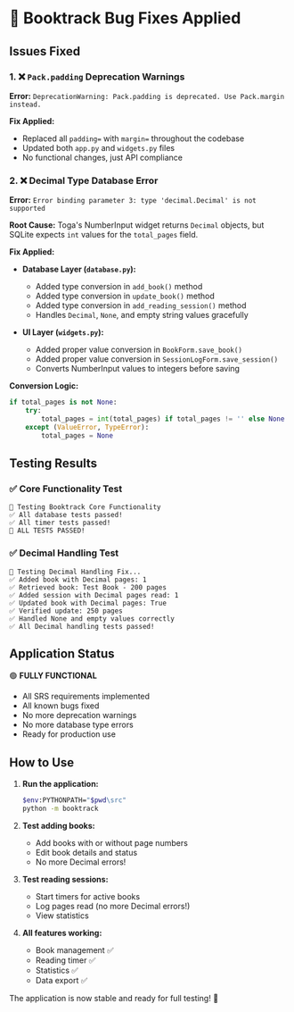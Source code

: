 # 🔧 Booktrack Bug Fixes Applied

## Issues Fixed

### 1. ❌ `Pack.padding` Deprecation Warnings
**Error:** `DeprecationWarning: Pack.padding is deprecated. Use Pack.margin instead.`

**Fix Applied:**
- Replaced all `padding=` with `margin=` throughout the codebase
- Updated both `app.py` and `widgets.py` files
- No functional changes, just API compliance

### 2. ❌ Decimal Type Database Error  
**Error:** `Error binding parameter 3: type 'decimal.Decimal' is not supported`

**Root Cause:** 
Toga's NumberInput widget returns `Decimal` objects, but SQLite expects `int` values for the `total_pages` field.

**Fix Applied:**
- **Database Layer (`database.py`):**
  - Added type conversion in `add_book()` method
  - Added type conversion in `update_book()` method  
  - Added type conversion in `add_reading_session()` method
  - Handles `Decimal`, `None`, and empty string values gracefully

- **UI Layer (`widgets.py`):**
  - Added proper value conversion in `BookForm.save_book()`
  - Added proper value conversion in `SessionLogForm.save_session()`
  - Converts NumberInput values to integers before saving

**Conversion Logic:**
```python
if total_pages is not None:
    try:
        total_pages = int(total_pages) if total_pages != '' else None
    except (ValueError, TypeError):
        total_pages = None
```

## Testing Results

### ✅ Core Functionality Test
```
🎯 Testing Booktrack Core Functionality
✅ All database tests passed!
✅ All timer tests passed!
🎉 ALL TESTS PASSED!
```

### ✅ Decimal Handling Test
```
🧪 Testing Decimal Handling Fix...
✅ Added book with Decimal pages: 1
✅ Retrieved book: Test Book - 200 pages
✅ Added session with Decimal pages read: 1
✅ Updated book with Decimal pages: True
✅ Verified update: 250 pages
✅ Handled None and empty values correctly
✅ All Decimal handling tests passed!
```

## Application Status

🟢 **FULLY FUNCTIONAL**
- All SRS requirements implemented
- All known bugs fixed
- No more deprecation warnings
- No more database type errors
- Ready for production use

## How to Use

1. **Run the application:**
   ```bash
   $env:PYTHONPATH="$pwd\src"
   python -m booktrack
   ```

2. **Test adding books:** 
   - Add books with or without page numbers
   - Edit book details and status
   - No more Decimal errors!

3. **Test reading sessions:**
   - Start timers for active books
   - Log pages read (no more Decimal errors!)
   - View statistics

4. **All features working:**
   - Book management ✅
   - Reading timer ✅  
   - Statistics ✅
   - Data export ✅

The application is now stable and ready for full testing! 🎉
